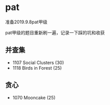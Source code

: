 # pat
准备2019.9.8pat甲级

pat甲级的题目重新刷一遍，记录一下踩的坑和收获


## 并查集
- 1107 Social Clusters (30)
- 1118 Birds in Forest (25)

## 贪心
- 1070 Mooncake (25)
